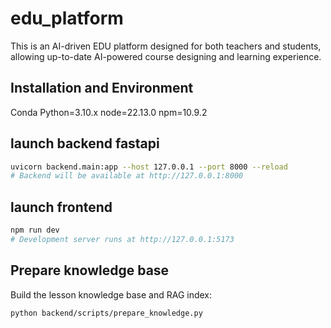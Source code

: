 # edu_platform
This is an AI-driven EDU platform designed for both teachers and students, allowing up-to-date AI-powered course designing and learning experience.

## Installation and Environment
Conda
Python=3.10.x
node=22.13.0
npm=10.9.2

## launch backend fastapi
```bash
uvicorn backend.main:app --host 127.0.0.1 --port 8000 --reload
# Backend will be available at http://127.0.0.1:8000
```

## launch frontend
```bash
npm run dev
# Development server runs at http://127.0.0.1:5173
```

## Prepare knowledge base

Build the lesson knowledge base and RAG index:

```bash
python backend/scripts/prepare_knowledge.py
```
